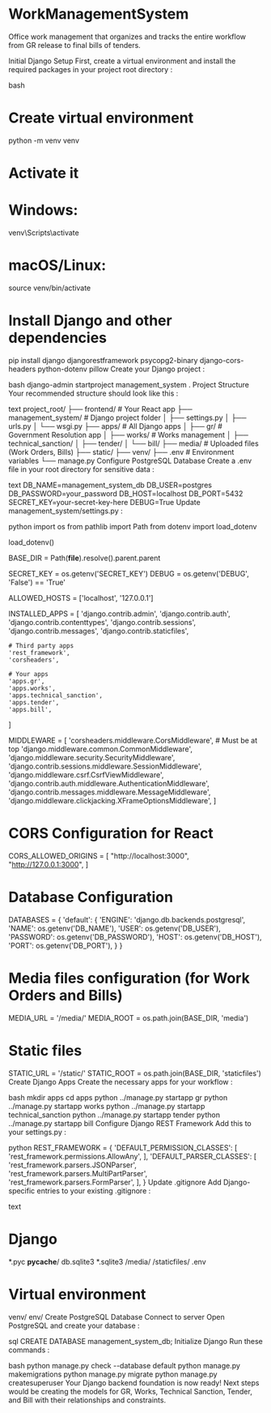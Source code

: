# WorkManagementSystem
Office work management that organizes and tracks the entire workflow from GR release to final bills of tenders.




Initial Django Setup
First, create a virtual environment and install the required packages in your project root directory :​

bash
# Create virtual environment
python -m venv venv

# Activate it
# Windows:
venv\Scripts\activate
# macOS/Linux:
source venv/bin/activate

# Install Django and other dependencies
pip install django djangorestframework psycopg2-binary django-cors-headers python-dotenv pillow
Create your Django project :​

bash
django-admin startproject management_system .
Project Structure
Your recommended structure should look like this :​

text
project_root/
├── frontend/                 # Your React app
├── management_system/        # Django project folder
│   ├── settings.py
│   ├── urls.py
│   └── wsgi.py
├── apps/                     # All Django apps
│   ├── gr/                   # Government Resolution app
│   ├── works/                # Works management
│   ├── technical_sanction/
│   ├── tender/
│   └── bill/
├── media/                    # Uploaded files (Work Orders, Bills)
├── static/
├── venv/
├── .env                      # Environment variables
└── manage.py
Configure PostgreSQL Database
Create a .env file in your root directory for sensitive data :​

text
DB_NAME=management_system_db
DB_USER=postgres
DB_PASSWORD=your_password
DB_HOST=localhost
DB_PORT=5432
SECRET_KEY=your-secret-key-here
DEBUG=True
Update management_system/settings.py :​

python
import os
from pathlib import Path
from dotenv import load_dotenv

load_dotenv()

BASE_DIR = Path(__file__).resolve().parent.parent

SECRET_KEY = os.getenv('SECRET_KEY')
DEBUG = os.getenv('DEBUG', 'False') == 'True'

ALLOWED_HOSTS = ['localhost', '127.0.0.1']

INSTALLED_APPS = [
    'django.contrib.admin',
    'django.contrib.auth',
    'django.contrib.contenttypes',
    'django.contrib.sessions',
    'django.contrib.messages',
    'django.contrib.staticfiles',
    
    # Third party apps
    'rest_framework',
    'corsheaders',
    
    # Your apps
    'apps.gr',
    'apps.works',
    'apps.technical_sanction',
    'apps.tender',
    'apps.bill',
]

MIDDLEWARE = [
    'corsheaders.middleware.CorsMiddleware',  # Must be at top
    'django.middleware.common.CommonMiddleware',
    'django.middleware.security.SecurityMiddleware',
    'django.contrib.sessions.middleware.SessionMiddleware',
    'django.middleware.csrf.CsrfViewMiddleware',
    'django.contrib.auth.middleware.AuthenticationMiddleware',
    'django.contrib.messages.middleware.MessageMiddleware',
    'django.middleware.clickjacking.XFrameOptionsMiddleware',
]

# CORS Configuration for React
CORS_ALLOWED_ORIGINS = [
    "http://localhost:3000",
    "http://127.0.0.1:3000",
]

# Database Configuration
DATABASES = {
    'default': {
        'ENGINE': 'django.db.backends.postgresql',
        'NAME': os.getenv('DB_NAME'),
        'USER': os.getenv('DB_USER'),
        'PASSWORD': os.getenv('DB_PASSWORD'),
        'HOST': os.getenv('DB_HOST'),
        'PORT': os.getenv('DB_PORT'),
    }
}

# Media files configuration (for Work Orders and Bills)
MEDIA_URL = '/media/'
MEDIA_ROOT = os.path.join(BASE_DIR, 'media')

# Static files
STATIC_URL = '/static/'
STATIC_ROOT = os.path.join(BASE_DIR, 'staticfiles')
Create Django Apps
Create the necessary apps for your workflow :​

bash
mkdir apps
cd apps
python ../manage.py startapp gr
python ../manage.py startapp works
python ../manage.py startapp technical_sanction
python ../manage.py startapp tender
python ../manage.py startapp bill
Configure Django REST Framework
Add this to your settings.py :​

python
REST_FRAMEWORK = {
    'DEFAULT_PERMISSION_CLASSES': [
        'rest_framework.permissions.AllowAny',
    ],
    'DEFAULT_PARSER_CLASSES': [
        'rest_framework.parsers.JSONParser',
        'rest_framework.parsers.MultiPartParser',
        'rest_framework.parsers.FormParser',
    ],
}
Update .gitignore
Add Django-specific entries to your existing .gitignore :​

text
# Django
*.pyc
__pycache__/
db.sqlite3
*.sqlite3
/media/
/staticfiles/
.env

# Virtual environment
venv/
env/
Create PostgreSQL Database
Connect to server
Open PostgreSQL and create your database :​

sql
CREATE DATABASE management_system_db;
Initialize Django
Run these commands :​

bash
python manage.py check --database default
python manage.py makemigrations
python manage.py migrate
python manage.py createsuperuser
Your Django backend foundation is now ready! Next steps would be creating the models for GR, Works, Technical Sanction, Tender, and Bill with their relationships and constraints.